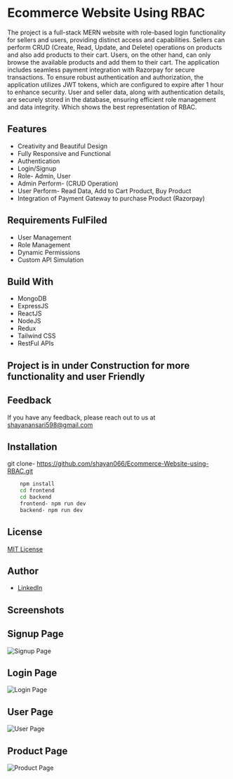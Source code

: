 
# Ecommerce Website Using RBAC

The project is a full-stack MERN website with role-based login functionality for sellers and users, providing distinct access and capabilities. Sellers can perform CRUD (Create, Read, Update, and Delete) operations on products and also add products to their cart. Users, on the other hand, can only browse the available products and add them to their cart. The application includes seamless payment integration with Razorpay for secure transactions. To ensure robust authentication and authorization, the application utilizes JWT tokens, which are configured to expire after 1 hour to enhance security. User and seller data, along with authentication details, are securely stored in the database, ensuring efficient role management and data integrity. Which shows the best representation of RBAC. 

## Features

- Creativity and Beautiful Design
- Fully Responsive and Functional
- Authentication
- Login/Signup
- Role- Admin, User
- Admin Perform- (CRUD Operation)
- User Perform- Read Data, Add to Cart Product, Buy Product
- Integration of Payment Gateway to purchase Product (Razorpay)

## Requirements FulFiled
- User Management
- Role Management
- Dynamic Permissions
- Custom API Simulation


## Build With

- MongoDB
- ExpressJS
- ReactJS
- NodeJS
- Redux
- Tailwind CSS
- RestFul APIs

##

## Project is in under Construction for more functionality and user Friendly

## Feedback

If you have any feedback, please reach out to us at shayanansari598@gmail.com

## Installation

git clone- https://github.com/shayan066/Ecommerce-Website-using-RBAC.git

```bash
    npm install 
    cd frontend
    cd backend
    frontend- npm run dev
    backend- npm run dev
```
    
## License

[MIT License](https://choosealicense.com/licenses/mit/)

## Author

- <a href="https://www.linkedin.com/in/shayan-azeem-0798931bb" target="_blank">LinkedIn</a>

## Screenshots

## Signup Page
![Signup Page](https://github.com/user-attachments/assets/3770edf9-3c07-47de-a4fd-9efdb979cf90)

## Login Page
![Login Page](https://github.com/user-attachments/assets/865d2f1f-c972-4f8e-a119-a91be32cb74c)

## User Page
![User Page](https://github.com/user-attachments/assets/098c58ad-fba2-422b-ab35-0c268d878ea5)

## Product Page
![Product Page](https://github.com/user-attachments/assets/639619d5-9f02-4957-9028-ce366133199c)


